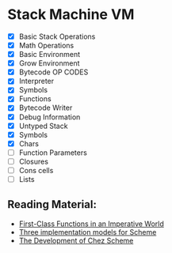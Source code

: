 ﻿# Stack Machine VM
- [X] Basic Stack Operations
- [X] Math Operations
- [X] Basic Environment
- [X] Grow Environment
- [X] Bytecode OP CODES
- [X] Interpreter
- [X] Symbols
- [X] Functions
- [X] Bytecode Writer
- [X] Debug Information
- [X] Untyped Stack
- [X] Symbols
- [X] Chars
- [ ] Function Parameters
- [ ] Closures
- [ ] Cons cells
- [ ] Lists
## Reading Material:
- [First-Class Functions in an Imperative World](https://www.lua.org/doc/jucs17.pdf)
- [Three implementation models for Scheme](https://www.cs.unm.edu/~williams/cs491/three-imp.pdf)
- [The Development of Chez Scheme](https://www.cs.indiana.edu/~dyb/pubs/hocs.pdf)
